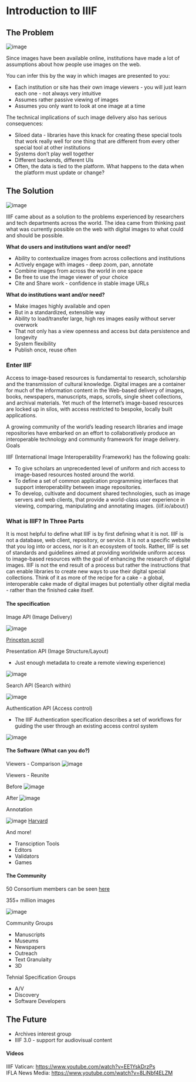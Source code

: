 # Introduction to IIIF


## The Problem

![image](https://raw.githubusercontent.com/IIIF/training/master/iiif-5-day-workshop/images/data%20silos.jpg)

Since images have been available online, institutions have made a lot of assumptions about how people use images on the web. 

You can infer this by the way in which images are presented to you:
* Each institution or site has their own image viewers - you will just learn each one - not always very intuitive
* Assumes rather passive viewing of images
* Assumes you only want to look at one image at a time

The technical implications of such image delivery also has serious consequences:

* Siloed data - libraries have this knack for creating these special tools that work really well for one thing that are different from every other special tool at other institutions 
* Systems don’t play well together
* Different backends, different UIs
* Often, the data is tied to the platform. What happens to the data when the platform must update or change? 

## The Solution

![image](https://raw.githubusercontent.com/IIIF/training/master/iiif-5-day-workshop/images/API-framework.jpg)    

IIIF came about as a solution to the problems experienced by researchers and tech departments across the world. The idea came from thinking past what was currently possible on the web with digital images to what could and should be possible. 

**What do users and institutions want and/or need?**

* Ability to contextualize images from across collections and institutions
* Actively engage with images - deep zoom, pan, annotate
* Combine images from across the world in one space
* Be free to use the image viewer of your choice
* Cite and Share work - confidence in stable image URLs

**What do institutions want and/or need?**

* Make images highly available and open
* But in a standardized, extensible way
* Ability to load/transfer large, high res images easily without server overwork
* That not only has a view openness and access but data persistence and longevity
* System flexibility
* Publish once, reuse often

### Enter IIIF
Access to image-based resources is fundamental to research, scholarship and the transmission of cultural knowledge. Digital images are a container for much of the information content in the Web-based delivery of images, books, newspapers, manuscripts, maps, scrolls, single sheet collections, and archival materials. Yet much of the Internet’s image-based resources are locked up in silos, with access restricted to bespoke, locally built applications.

A growing community of the world’s leading research libraries and image repositories have embarked on an effort to collaboratively produce an interoperable technology and community framework for image delivery.
Goals

IIIF (International Image Interoperability Framework) has the following goals:
* To give scholars an unprecedented level of uniform and rich access to image-based resources hosted around the world.
* To define a set of common application programming interfaces that support interoperability between image repositories.
* To develop, cultivate and document shared technologies, such as image servers and web clients, that provide a world-class user experience in viewing, comparing, manipulating and annotating images. (iiif.io/about/)

### What is IIIF? In Three Parts
It is most helpful to define what IIIF is by first defining what it is not. IIIF is not a database, web client, repository, or service. It is not a specific website that you log into or access, nor is it an ecosystem of tools. Rather, IIIF is set of standards and guidelines aimed at providing worldwide uniform access to image-based resources with the goal of enhancing the research of digital images. IIIF is not the end result of a process but rather the instructions that can enable libraries to create new ways to use their digital special collections. Think of it as more of the recipe for a cake - a global, interoperable cake made of digital images but potentially other digital media - rather than the finished cake itself. 

#### The specification
Image API (Image Delivery)

![image](https://raw.githubusercontent.com/IIIF/training/master/iiif-5-day-workshop/images/Deep%20zoom.jpg)

[Princeton scroll](http://libimages.princeton.edu/osd-demo/?feedme=pudl0123%2F8172070%2F01%2F00000001.jp2)

Presentation API (Image Structure/Layout)
* Just enough metadata to create a remote viewing experience)

![image](https://raw.githubusercontent.com/IIIF/training/master/iiif-5-day-workshop/images/Image%20and%20Pres%20API.jpg)

Search API  (Search within)

![image](https://github.com/IIIF/training/blob/master/iiif-5-day-workshop/images/search%20within.jpg?raw=true) 

Authentication API (Access control)
 * The IIIF Authentication specification describes a set of workflows for guiding the user through an existing access control system

 ![image]()   

#### The Software (What can you do?)

Viewers - Comparison
![image](https://github.com/IIIF/training/blob/master/iiif-5-day-workshop/images/Compare%20images.jpg?raw=true) 

Viewers - Reunite

Before
![image](https://github.com/IIIF/training/blob/master/iiif-5-day-workshop/images/broken%20manuscript.png?raw=true) 

After
![image](https://github.com/IIIF/training/blob/master/iiif-5-day-workshop/images/Biblissima-reunited.png?raw=true) 

Annotation 

![image](https://github.com/IIIF/training/blob/master/iiif-5-day-workshop/images/annotation.jpg?raw=true) 
[Harvard](https://courses.edx.org/courses/course-v1:HarvardX+MCB64.1x+2T2016/d16e07a5cec442eeb7cd9dfcb695dce0/)

And more!

* Transciption Tools
* Editors
* Validators
* Games 

#### The Community

50 Consortium members can be seen [here](http://iiif.io/community/consortium/)

355+ million images

![image](https://github.com/IIIF/training/blob/master/iiif-5-day-workshop/images/Adoption.jpg?raw=true) 

Community Groups
* Manuscripts 
* Museums
* Newspapers
* Outreach
* Text Granulaity
* 3D

Tehnial Specification Groups
* A/V 
* Discovery
* Software Developers

## The Future
* Archives interest group
* IIIF 3.0 - support for audiovisual content

#### Videos

IIIF Vatican: https://www.youtube.com/watch?v=EE1YskDrzPs     
IFLA News Media: https://www.youtube.com/watch?v=8LiNbf4ELZM 
